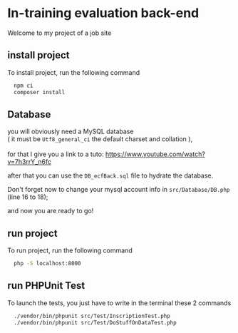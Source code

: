 
# In-training evaluation back-end

Welcome to my project of a job site


## install project

To install project, run the following command

```bash
  npm ci
  composer install
```

## Database
you will obviously need a MySQL database <br>
( it must be `Utf8_general_ci` the default charset and collation ),<br><br>
for that I give you a link to a tuto: 
https://www.youtube.com/watch?v=7h3rrY_n6fc

after that you can use the `DB_ecfBack.sql` file to hydrate the database.

Don't forget now to change your mysql account info in `src/Database/DB.php` (line 16 to 18);

and now you are ready to go!

## run project

To run project, run the following command

```bash
  php -S localhost:8000
```
## run PHPUnit Test
To launch the tests, you just have to write in the terminal these 2 commands
```bash
  ./vendor/bin/phpunit src/Test/InscriptionTest.php
  ./vendor/bin/phpunit src/Test/DoStuffOnDataTest.php
```


